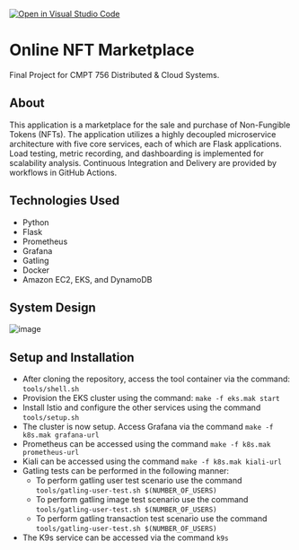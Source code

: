 [![Open in Visual Studio Code](https://classroom.github.com/assets/open-in-vscode-f059dc9a6f8d3a56e377f745f24479a46679e63a5d9fe6f495e02850cd0d8118.svg)](https://classroom.github.com/online_ide?assignment_repo_id=6957561&assignment_repo_type=AssignmentRepo)
# Online NFT Marketplace

Final Project for CMPT 756 Distributed & Cloud Systems.

## About
This application is a marketplace for the sale and purchase of Non-Fungible Tokens (NFTs). The application utilizes a highly decoupled microservice architecture with five core services, each of which are Flask applications. Load testing, metric recording, and dashboarding is implemented for scalability analysis. Continuous Integration and Delivery are provided by workflows in GitHub Actions.


## Technologies Used
- Python
- Flask
- Prometheus
- Grafana
- Gatling
- Docker
- Amazon EC2, EKS, and DynamoDB


## System Design
![image](https://user-images.githubusercontent.com/52950086/162638350-96c1dca9-e295-4ab3-b17c-00da36ba5b46.png)

## Setup and Installation

- After cloning the repository, access the tool container via the command: `tools/shell.sh`
- Provision the EKS cluster using the command: `make -f eks.mak start`
- Install Istio and configure the other services using the command `tools/setup.sh`
- The cluster is now setup. Access Grafana via the command `make -f k8s.mak grafana-url`
- Prometheus can be accessed using the command `make -f k8s.mak prometheus-url`
- Kiali can be accessed using the command `make -f k8s.mak kiali-url`
- Gatling tests can be performed in the following manner:
    - To perform gatling user test scenario use the command `tools/gatling-user-test.sh $(NUMBER_OF_USERS)`
    - To perform gatling image test scenario use the command `tools/gatling-user-test.sh $(NUMBER_OF_USERS)`
    - To perform gatling transaction test scenario use the command `tools/gatling-user-test.sh $(NUMBER_OF_USERS)`
- The K9s service can be accessed via the command `k9s`

